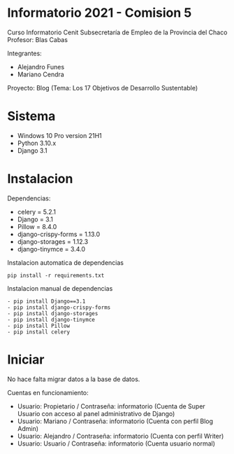 # Informatorio 2021 - Comision 5

Curso Informatorio Cenit Subsecretaría de Empleo de la Provincia del Chaco
Profesor: Blas Cabas

Integrantes:
  * Alejandro Funes
  * Mariano Cendra

Proyecto: Blog (Tema: Los 17 Objetivos de Desarrollo Sustentable)

# Sistema

- Windows 10 Pro version 21H1
- Python 3.10.x
- Django 3.1

# Instalacion

Dependencias:

  * celery = 5.2.1
  * Django = 3.1
  * Pillow = 8.4.0
  * django-crispy-forms = 1.13.0
  * django-storages = 1.12.3
  * django-tinymce = 3.4.0
  
  Instalacion automatica de dependencias
  
    pip install -r requirements.txt
  
  Instalacion manual de dependencias
  
    - pip install Django==3.1
    - pip install django-crispy-forms
    - pip install django-storages
    - pip install django-tinymce
    - pip install Pillow
    - pip install celery
  
# Iniciar

  No hace falta migrar datos a la base de datos.

  Cuentas en funcionamiento:

  - Usuario: Propietario / Contraseña: informatorio (Cuenta de Super Usuario con acceso al panel administrativo de Django)
  - Usuario: Mariano / Contraseña: informatorio (Cuenta con perfil Blog Admin)
  - Usuario: Alejandro / Contraseña: informatorio (Cuenta con perfil Writer)
  - Usuario: Usuario / Contraseña: informatorio (Cuenta usuario normal)

